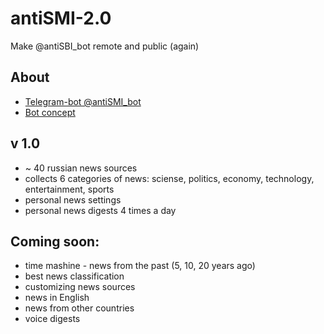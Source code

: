 # antiSMI-2.0
Make @antiSBI_bot remote and public (again)


## About
* [Telegram-bot @antiSMI_bot](https://t.me/antiSMI_bot)
* [Bot concept](https://1drv.ms/p/s!AhSi3BGNZZG0wIYqQnmkjIZzLdG4bQ?e=HpIGLe "Презентация")

## v 1.0
* ~ 40 russian news sources
* collects 6 categories of news: sciense, politics, economy, technology, entertainment, sports
* personal news settings
* personal news digests 4 times a day

## Coming soon:
* time mashine - news from the past (5, 10, 20 years ago)
* best news classification
* customizing news sources
* news in English
* news from other countries
* voice digests

